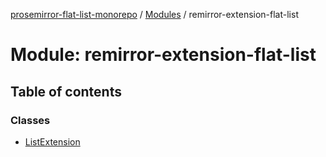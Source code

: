 [prosemirror-flat-list-monorepo](../README.md) / [Modules](../modules.md) / remirror-extension-flat-list

# Module: remirror-extension-flat-list

## Table of contents

### Classes

- [ListExtension](../classes/remirror_extension_flat_list.ListExtension.md)
